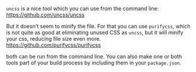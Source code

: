`uncss` is a nice tool which you can use from the command line:
https://github.com/uncss/uncss

But it doesn't seem to minify the file. For that you can use `purifycss`, which is not quite as good at eliminating unused CSS as `uncss`, but it will minify your css, reducing file size even more. 
https://github.com/purifycss/purifycss

both can be run from the command line. You can also make one or both tools part of your build process by including them in your `package.json`.
